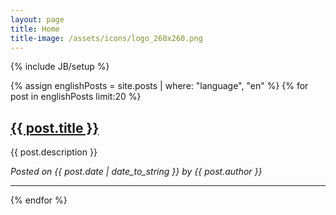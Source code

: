 ```yaml
---
layout: page
title: Home
title-image: /assets/icons/logo_260x260.png
---
```

{% include JB/setup %}

<div>
  {% assign englishPosts = site.posts | where: "language", "en" %}
  {% for post in englishPosts limit:20 %}
	<div class="row">
		<div class="col-md-12">
			<a href="{{ BASE_PATH }}{{ post.url }}"><h2>{{ post.title }}</h2></a>
			<p>{{ post.description }}</p>
			<p><i>Posted on {{ post.date | date_to_string }} by {{ post.author }}</i></p>
			<hr>
		</div>
	</div>
  {% endfor %}
</div>
